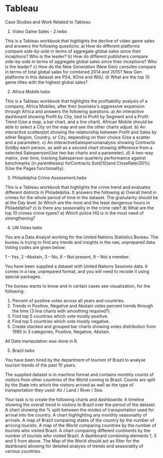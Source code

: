 # Tableau
Case Studies and Work Related to Tableau


1) Video Game Sales - 2.twbx

This is a Tableau workbook that highlights the decline of video game sales and answers the following questions:
a) How do different platforms compare side-by-side in terms of aggregate global sales since their inceptions? Who is the leader?
b) How do different publishers compare side-by-side in terms of aggregate global sales since their inceptions? Who is the leader?
c) How do the New Generation (New Gen) consoles compare in terms of total global sales for combined 2014 and 2015? New Gen platforms in this dataset are PS4, XOne and WiiU.
d) What are the top 10 game titles with the highest global sales?

2) Africa Mobile.twbx

This is a Tableau workbook that highlights the profitability analysis of a company, Africa Mobiles, after their business's aggressive expansion through Africa and answers the following questions:
a) An interactive dashboard showing Profit by City, tied to Profit by Segment and a Profit Trend (Use a map, a bar chart, and a line chart). African Mobile should be able to select a City on the map and see the other charts adjust.
b) An interactive scatterplot showing the relationship between Profit and Sales by either Region, Country, or City, depending on their choice (Use a scatter and a parameter).
c) An interactiveSalespersonanalysis showing Contracts Soldby each person, as well as a second chart showing difference from a selected Salesperson(Use two bar charts and a parameter).
d) A two-way matrix, over time, tracking Salesperson quarterly performance against benchmarks (in parentheses) forContracts Sold(10)and CloseRate(30%)(Use the Pages functionality).

3) Philadelphia Crime Assessment.twbx

This is a Tableau workbook that highlights the crime trend and evaluates different districts in Philadelphia. It answers the following 
a) Overall trend in crimes for the whole period of time in the dataset. The granularity should be at the Day level.
b) Which are the most and the least dangerous hours in Philadelphia?
c) Is there any seasonality in the crime rate?
d) What are the top 10 crimes crime types?
e) Which police HQ is in the most need of strengthening?

4) UN Votes.twbx

You are a Data Analyst working for the United Nations Statistics Bureau. The bureau is trying to find any trends and insights in the raw, unprepared data. Voting codes are given below:

1 – Yes, 2 –Abstain, 3 – No, 8 – Not present, 9 – Not a member.

You have been supplied a dataset with United Nations Sessions data. It comes in a raw, unprepared format, and you will need to recode it using special packages.

The bureau wants to know and in certain cases see visualization, for the following:

1. Percent of positive votes across all years and countries.
2. Trends in Positive, Negative and Abstain votes percent trends through the time (3 line charts with smoothing required?).
3. Find top 5 countries which vote mostly positive.
4. Find top 5 countries which vote mostly negative.
5. Create stacked and grouped bar charts showing votes distribution from 1985 in 3 categories, Positive, Negative, Abstain.

All Data manipulation was done in R.


5) Brazil.twbx

You have been hired by the department of tourism of Brazil to analyse tourism trends of the past 10 years.

The supplied dataset is in machine format and contains monthly counts of visitors from other countries of the World coming to Brazil. Counts are split by the State into which the visitors arrived as well as the type of transportation they used: Air / Land / River / Sea.

Your task is to create the following charts and dashboards:
A timeline showing the overall trend in visitors to Brazil over the period of the dataset.
A chart showing the % split between the modes of transportation used for arrival into the country.
A chart highlighting any monthly seasonality of arrivals.
A map of Brazil comparing states of the country by the number of arriving tourists.
A map of the World comparing countries by the number of tourists who visited Brazil.
A chart comparing different continents by the number of tourists who visited Brazil.
A dashboard combining elements 1, 3 and 5 from above. The Map of the World should act as filter for the dashboard allowing for detailed analysis of trends and seasonality of various countries.
